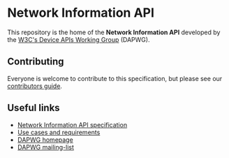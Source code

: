 # Network Information API
This repository is the home of the **Network Information API** developed by the [W3C's Device APIs Working Group](http://www.w3.org/2008/DAP/) (DAPWG).

## Contributing
Everyone is welcome to contribute to this specification, but please see our [contributors guide](contributing.md).

## Useful links
* [Network Information API specification](http://w3c.github.io/netinfo/)
* [Use cases and requirements](https://github.com/w3c-webmob/netinfo/)
* [DAPWG homepage](http://www.w3.org/2009/dap/)
* [DAPWG mailing-list](http://lists.w3.org/Archives/Public/public-device-apis/)